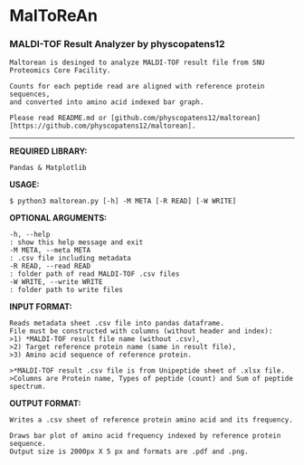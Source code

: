 # MalToReAn   
### MALDI-TOF Result Analyzer by physcopatens12   

```
Maltorean is desinged to analyze MALDI-TOF result file from SNU Proteomics Core Facility.   
   
Counts for each peptide read are aligned with reference protein sequences,
and converted into amino acid indexed bar graph.   
   
Please read README.md or [github.com/physcopatens12/maltorean][https://github.com/physcopatens12/maltorean].   
```

-------------------------------------------------------------

**REQUIRED LIBRARY:**   
```
Pandas & Matplotlib   
```

**USAGE:**   
```
$ python3 maltorean.py [-h] -M META [-R READ] [-W WRITE]
```   

**OPTIONAL ARGUMENTS:**   
```
-h, --help   
: show this help message and exit   
-M META, --meta META   
: .csv file including metadata   
-R READ, --read READ   
: folder path of read MALDI-TOF .csv files   
-W WRITE, --write WRITE   
: folder path to write files   
```

**INPUT FORMAT:**   
```
Reads metadata sheet .csv file into pandas dataframe.   
File must be constructed with columns (without header and index):   
>1) *MALDI-TOF result file name (without .csv),   
>2) Target reference protein name (same in result file),   
>3) Amino acid sequence of reference protein.   

>*MALDI-TOF result .csv file is from Unipeptide sheet of .xlsx file.   
>Columns are Protein name, Types of peptide (count) and Sum of peptide spectrum.   
```

**OUTPUT FORMAT:**   
```
Writes a .csv sheet of reference protein amino acid and its frequency.   
   
Draws bar plot of amino acid frequency indexed by reference protein sequence.   
Output size is 2000px X 5 px and formats are .pdf and .png.   
```

